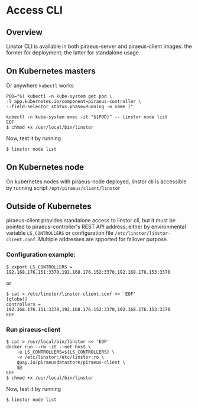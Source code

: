 # Access CLI

## Overview
Linstor CLI is available in both piraeus-server and piraeus-client images: the former for deployment; the latter for standalone usage.

## On Kubernetes masters
Or anywhere `kubectl` works
```
POD="$( kubectl -n kube-system get pod \
-l app.kubernetes.io/component=piraeus-controller \
--field-selector status.phase=Running -o name )" 

kubectl -n kube-system exec -it "${POD}" -- linstor node list
EOF
$ chmod +x /usr/local/bin/linstor
```
Now, test it by running
```
$ linstor node list
```

## On Kubernetes node
On kubernetes nodes with piraeus-node deployed, linstor cli is accessible by running script `/opt/piraeus/client/linstor`

## Outside of Kubernetes

piraeus-client provides standalone access to linstor cli, but it must be pointed to piraeus-controller's REST API address, either by environmental variable `LS_CONTROLLERS` or configuration file `/etc/linstor/linstor-client.conf`. Multiple addresses are spported for failover purpose.

### Configuration example:

```
$ export LS_CONTROLLERS = 192.168.176.151:3370,192.168.176.152:3370,192.168.176.153:3370
```
or
```
$ cat > /etc/linstor/linstor-client.conf << 'EOF'
[global]
controllers = 192.168.176.151:3370,192.168.176.152:3370,192.168.176.153:3370
EOF
```

### Run piraeus-client
```
$ cat > /usr/local/bin/linstor << 'EOF'
docker run --rm -it --net host \
    -e LS_CONTROLLERS=${LS_CONTROLLERS} \
    -v /etc/linstor:/etc/linstor:ro \
    quay.io/piraeusdatastore/piraeus-client \
    $@
EOF
$ chmod +x /usr/local/bin/linstor
```
Now, test it by running
```
$ linstor node list
```
